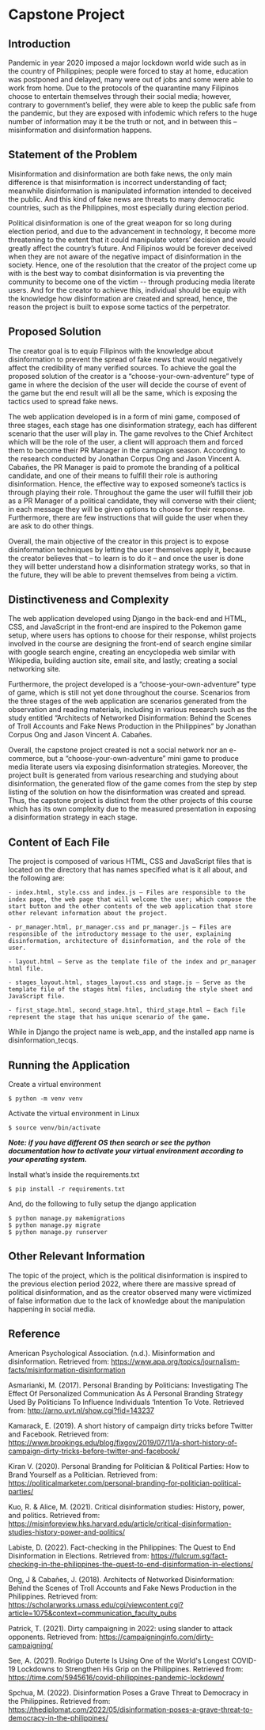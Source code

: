 # Capstone Project

## Introduction

Pandemic in year 2020 imposed a major lockdown world wide such as in the country of Philippines; people were forced to stay at home, education was postponed and delayed, many were out of jobs and some were able to work from home. Due to the protocols of the quarantine many Filipinos choose to entertain themselves through their social media; however, contrary to government’s belief, they were able to keep the public safe from the pandemic, but they are exposed with infodemic which refers to the huge number of information may it be the truth or not, and in between this – misinformation and disinformation happens.

## Statement of the Problem

Misinformation and disinformation are both fake news, the only main difference is that misinformation is incorrect understanding of fact; meanwhile disinformation is manipulated information intended to deceived the public. And this kind of fake news are threats to many democratic countries, such as the Philippines, most especially during election period.

Political disinformation is one of the great weapon for so long during election period, and due to the advancement in technology, it become more threatening to the extent that it could manipulate voters’ decision and would greatly affect the country’s future. And Filipinos would be forever deceived when they are not aware of the negative impact of disinformation in the society. Hence, one of the resolution that the creator of the project come up with is the best way to combat disinformation is via preventing the community to become one of the victim -- through producing media literate users. And for the creator to achieve this, individual should be equip with the knowledge how disinformation are created and spread, hence, the reason the project is built to expose some tactics of the perpetrator.

## Proposed Solution

The creator goal is to equip Filipinos with the knowledge about disinformation to prevent the spread of fake news that would negatively affect the credibility of many verified sources. To achieve the goal the proposed solution of the creator is a “choose-your-own-adventure” type of game in where the decision of the user will decide the course of event of the game but the end result will all be the same, which is exposing the tactics used to spread fake news. 

The web application developed is in a form of mini game, composed of three stages, each stage has one disinformation strategy, each has different scenario that the user will play in. The game revolves to the Chief Architect which will be the role of the user, a client will approach them and forced them to become their PR Manager in the campaign season. According to the research conducted by Jonathan Corpus Ong and Jason Vincent A. Cabañes, the PR Manager is paid to promote the branding of a political candidate, and one of their means to fulfill their role is authoring disinformation. Hence, the effective way to exposed someone’s tactics is through playing their role. Throughout the game the user will fulfill their job as a PR Manager of a political candidate, they will converse with their client; in each message they will be given options to choose for their response. Furthermore, there are few instructions that will guide the user when they are ask to do other things.

Overall, the main objective of the creator in this project is to expose disinformation techniques by letting the user themselves apply it, because the creator believes that – to learn is to do it – and once the user is done they will better understand how a disinformation strategy works, so that in the future, they will be able to prevent themselves from being a victim.

## Distinctiveness and Complexity

The web application developed using Django in the back-end and HTML, CSS, and JavaScript in the front-end are inspired to the Pokemon game setup, where users has options to choose for their response, whilst projects involved in the course are designing the front-end of search engine similar with google search engine, creating an encyclopedia web similar with Wikipedia, building auction site, email site, and lastly; creating a social networking site. 

Furthermore, the project developed is a “choose-your-own-adventure” type of game, which is still not yet done throughout the course. Scenarios from the three stages of the web application are scenarios  generated from the observation and reading materials, including in various research such as the study entitled “Architects of Networked Disinformation: Behind the Scenes of Troll Accounts and Fake News Production in the Philippines” by Jonathan Corpus Ong and Jason Vincent A. Cabañes.

Overall, the capstone project created is not a social network nor an e-commerce, but a “choose-your-own-adventure” mini game to produce media literate users via exposing disinformation strategies. Moreover, the project built is generated from various researching and studying about disinformation, the generated flow of the game comes from the step by step listing of the solution on how the disinformation was created and spread. Thus, the capstone project is distinct from the other projects of this course which has its own complexity due to the measured presentation in exposing a disinformation strategy in each stage. 

## Content of Each File

The project is composed of various HTML, CSS and JavaScript files that is located on the directory that has names specified what is it all about, and the following are:

	- index.html, style.css and index.js – Files are responsible to the index page, the web page that will welcome the user; which compose the start button and the other contents of the web application that store other relevant information about the project.

	- pr_manager.html, pr_manager.css and pr_manager.js – Files are responsible of the introductory message to the user, explaining disinformation, architecture of disinformation, and the role of the user.

	- layout.html – Serve as the template file of the index and pr_manager html file.

	- stages_layout.html, stages_layout.css and stage.js – Serve as the template file of the stages html files, including the style sheet and JavaScript file. 

	- first_stage.html, second_stage.html, third_stage.html – Each file represent the stage that has unique scenario of the game.

While in Django the project name is web_app, and the installed app name is disinformation_tecqs.

## Running the Application 

Create a virtual environment 
```
$ python -m venv venv
```

Activate the virtual environment in Linux
```
$ source venv/bin/activate 
```

***Note: if you have different OS then search or see the python documentation how to activate your virtual environment according to your operating system.***

Install what’s inside the requirements.txt 
```
$ pip install -r requirements.txt
```
And, do the following to fully setup the django application
```
$ python manage.py makemigrations
$ python manage.py migrate 
$ python manage.py runserver 
```

## Other Relevant Information

The topic of the project, which is the political disinformation is inspired to the previous election period 2022, where there are massive spread of political disinformation, and as the creator observed many were victimized of false information due to the lack of knowledge about the manipulation happening in social media.

## Reference

American Psychological Association. (n.d.). Misinformation and disinformation. Retrieved from:  https://www.apa.org/topics/journalism-facts/misinformation-disinformation

Asmarianki, M. (2017). Personal Branding by Politicians: Investigating The Effect Of Personalized Communication As A Personal Branding Strategy Used By Politicians To Influence Individuals ‘Intention To Vote. Retrieved from:  http://arno.uvt.nl/show.cgi?fid=143237

Kamarack, E. (2019). A short history of campaign dirty tricks before Twitter and Facebook. Retrieved from: https://www.brookings.edu/blog/fixgov/2019/07/11/a-short-history-of-campaign-dirty-tricks-before-twitter-and-facebook/

Kiran V. (2020). Personal Branding for Politician & Political Parties: How to Brand Yourself as a Politician. Retrieved from: https://politicalmarketer.com/personal-branding-for-politician-political-parties/

Kuo, R. & Alice, M. (2021). Critical disinformation studies: History, power, and politics. Retrieved from: https://misinforeview.hks.harvard.edu/article/critical-disinformation-studies-history-power-and-politics/

Labiste, D. (2022). Fact-checking in the Philippines: The Quest to End Disinformation in Elections. Retrieved from: https://fulcrum.sg/fact-checking-in-the-philippines-the-quest-to-end-disinformation-in-elections/

Ong, J & Cabañes, J. (2018). Architects of Networked Disinformation: Behind the Scenes of Troll Accounts and Fake News Production in the Philippines. Retrieved from:  https://scholarworks.umass.edu/cgi/viewcontent.cgi?article=1075&context=communication_faculty_pubs

Patrick, T. (2021). Dirty campaigning in 2022: using slander to attack opponents. Retrieved from: https://campaigninginfo.com/dirty-campaigning/

See, A. (2021). Rodrigo Duterte Is Using One of the World's Longest COVID-19 Lockdowns to Strengthen His Grip on the Philippines. Retrieved from: https://time.com/5945616/covid-philippines-pandemic-lockdown/

Spchua, M. (2022). Disinformation Poses a Grave Threat to Democracy in the Philippines. Retrieved from: https://thediplomat.com/2022/05/disinformation-poses-a-grave-threat-to-democracy-in-the-philippines/
